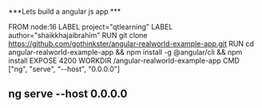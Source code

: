 ***Lets build a angular js app ***

FROM node:16
LABEL project="qtlearning"
LABEL author="shaikkhajaibrahim"
RUN git clone https://github.com/gothinkster/angular-realworld-example-app.git
RUN cd angular-realworld-example-app && npm install -g @angular/cli && npm install
EXPOSE 4200
WORKDIR /angular-realworld-example-app
CMD ["ng", "serve", "--host", "0.0.0.0"]


## ng serve --host 0.0.0.0
